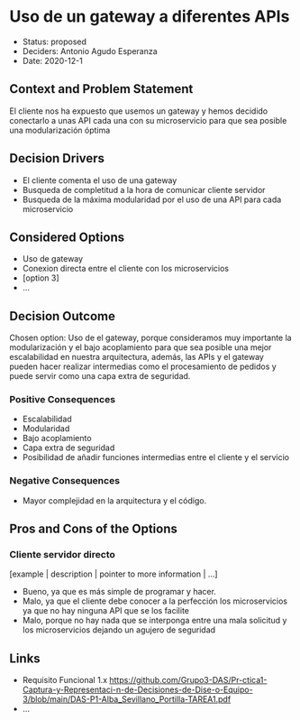 # Uso de un gateway a diferentes APIs
* Status: proposed <!-- optional -->
* Deciders: Antonio Agudo Esperanza <!-- optional -->
* Date: 2020-12-1 <!-- optional -->

## Context and Problem Statement

El cliente nos ha expuesto que usemos un gateway y hemos decidido conectarlo a unas API cada una con su microservicio para que sea posible una modularización óptima 

## Decision Drivers <!-- optional -->

* El cliente comenta el uso de una gateway
* Busqueda de completitud a la hora de comunicar cliente servidor
* Busqueda de la máxima modularidad por el uso de una API para cada microservicio

## Considered Options

* Uso de gateway
* Conexion directa entre el cliente con los microservicios
* [option 3]
* … <!-- numbers of options can vary -->

## Decision Outcome

Chosen option: Uso de el gateway, porque consideramos muy importante la modularización y el bajo acoplamiento para que sea posible una mejor escalabilidad en nuestra arquitectura, además, las APIs y el gateway pueden hacer realizar intermedias como el procesamiento de pedidos y puede servir como una capa extra de seguridad.

### Positive Consequences <!-- optional -->

* Escalabilidad
* Modularidad
* Bajo acoplamiento
* Capa extra de seguridad
* Posibilidad de añadir funciones intermedias entre el cliente y el servicio

### Negative Consequences <!-- optional -->

* Mayor complejidad en la arquitectura y el código.

## Pros and Cons of the Options <!-- optional -->

### Cliente servidor directo

[example | description | pointer to more information | …] <!-- optional -->

* Bueno, ya que es más simple de programar y hacer.
* Malo, ya que el cliente debe conocer a la perfección los microservicios ya que no hay ninguna API que se los facilite
* Malo, porque no hay nada que se interponga entre una mala solicitud y los microservicios dejando un agujero de seguridad

## Links <!-- optional -->

* Requisito Funcional 1.x https://github.com/Grupo3-DAS/Pr-ctica1-Captura-y-Representaci-n-de-Decisiones-de-Dise-o-Equipo-3/blob/main/DAS-P1-Alba_Sevillano_Portilla-TAREA1.pdf
* … <!-- numbers of links can vary -->
